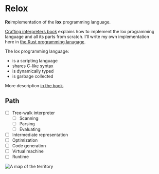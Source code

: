# Relox

**Re**implementation of the **lox** programming language.

[Crafting interpreters book](https://www.craftinginterpreters.com/) explains how to implement the lox programming language and all its parts from scratch. I'll write my own implementation here in [the Rust programming lanugage](https://www.rust-lang.org/).

The lox programming language:

- is a scripting language
- shares C-like syntax
- is dynamically typed
- is garbage collected

More description [in the book](https://www.craftinginterpreters.com/the-lox-language.html).

## Path

- [ ] Tree-walk interpreter
  - [ ] Scanning
  - [ ] Parsing
  - [ ] Evaluating
- [ ] Intermediate representation
- [ ] Optimization
- [ ] Code generation
- [ ] Virtual machine
- [ ] Runtime

![A map of the territory](https://www.craftinginterpreters.com/image/a-map-of-the-territory/mountain.png)
